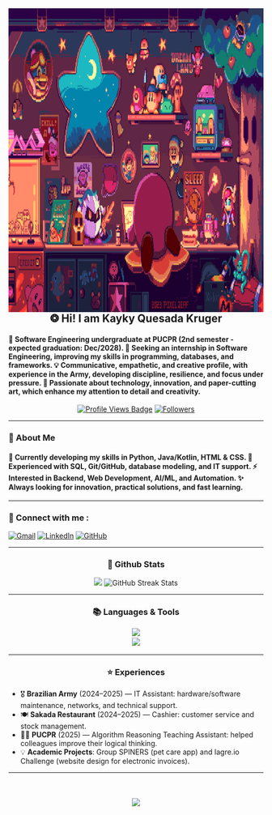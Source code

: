 <!--
<div align="center">
  <a href="#">
    <img 
      width="100%" 
      src="https://capsule-render.vercel.app/api?type=waving&color=FFA500&height=120&section=header&text=&fontSize=30&fontColor=000000&animation=twinkling"
    />
  </a>
  <br>
-->

<!-- MasterHead -->
<a href="https://github.com/kaykykrg">
  <img align="right" alt="My gif" height="600px" src="github1.gif" />
</a>

<!-- Greeting -->
<h2 align="center">❂ Hi! I am Kayky Quesada Kruger</h2>

<h4 align="left">
🌟 Software Engineering undergraduate at PUCPR (2nd semester - expected graduation: Dec/2028).  
🎯 Seeking an internship in Software Engineering, improving my skills in programming, databases, and frameworks.  
💡 Communicative, empathetic, and creative profile, with experience in the Army, developing discipline, resilience, and focus under pressure.  
🎨 Passionate about technology, innovation, and paper-cutting art, which enhance my attention to detail and creativity.  
</h4>

<div align="center">
<!-- Profile Views -->
<a href="https://github.com/kaykykrg" target="_blank">
  <img src="https://komarev.com/ghpvc/?username=kaykykrg&label=Profile%20views&color=5e81ac&style=for-the-badge&logo=github&logoColor=white" 
       alt="Profile Views Badge" /></a>

<!-- Followers -->
<a href="https://github.com/kaykykrg?tab=followers" target="_blank">
  <img alt="Followers" title="Follow me on GitHub"
       src="https://img.shields.io/github/followers/kaykykrg?style=for-the-badge&label=Followers&color=5e81ac&logo=github" />
</a>
</div>

---

<h3 align="left">💫 About Me</h3>
<h4>
 🌱 Currently developing my skills in Python, Java/Kotlin, HTML & CSS.  
 🔭 Experienced with SQL, Git/GitHub, database modeling, and IT support.  
 ⚡ Interested in Backend, Web Development, AI/ML, and Automation.  
 ✨ Always looking for innovation, practical solutions, and fast learning.  
</h4>

---

<h3>🧲 Connect with me :</h3>
<a href="mailto:kaykykruger123@gmail.com">
  <img width="60px" src="https://play-lh.googleusercontent.com/MaRCSacmqLlbSST5m_sJUb_tE9pTresHYgwpd4gInpcj_NVGbjLCnTe96Yx5zz893bA=w480-h960" alt="Gmail" /></a> 
  
<a href="https://www.linkedin.com/in/kaykykruger/" target="_blank">
  <img width="60px" src="https://cdn-icons-png.freepik.com/256/2496/2496097.png" alt="LinkedIn" /></a> 

<a href="https://github.com/kaykykrg" target="_blank">
  <img width="60px" src="https://cdn-icons-png.flaticon.com/512/733/733553.png" alt="GitHub" /></a> 

---

<h3 align="center">🌱 Github Stats</h3>
<div align="center">
  <img width="398" src="https://github-readme-stats.vercel.app/api?username=kaykykrg&count_private=true&show_icons=true&theme=nord&rank_icon=github&border_radius=8"/> 
  <img width="420" src="https://nirzak-streak-stats.vercel.app/?user=kaykykrg&theme=nord&hide_border=false" alt="GitHub Streak Stats"><br/>
</div>

---

<h3 align="center">📚 Languages & Tools</h3>
<div align="center">
  <img src="https://skillicons.dev/icons?i=python,java,kotlin,html,css,mysql,git,github,django,vscode" /><br>
  <img src="https://skillicons.dev/icons?i=figma,notion,linux,windows" />
</div>

---

<h3 align="center">⭐️ Experiences</h3>

- 🎖 **Brazilian Army** (2024–2025) — IT Assistant: hardware/software maintenance, networks, and technical support.  
- 🍽 **Sakada Restaurant** (2024–2025) — Cashier: customer service and stock management.  
- 👨‍🏫 **PUCPR** (2025) — Algorithm Reasoning Teaching Assistant: helped colleagues improve their logical thinking.  
- 💡 **Academic Projects**: Group SPINERS (pet care app) and Iagre.io Challenge (website design for electronic invoices).  

---

<h1 align="center">
    <img src="https://readme-typing-svg.herokuapp.com/?font=Righteous&size=35&center=true&vCenter=true&width=800&height=70&duration=4000&lines=Thank+you+for+stopping+by!+👋" />
</h1>
